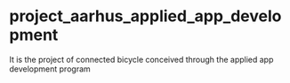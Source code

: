# project_aarhus_applied_app_development
It is the project of connected bicycle conceived through the applied app development program 
